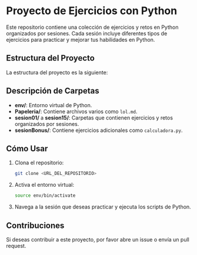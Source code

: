 
# Proyecto de Ejercicios con Python

Este repositorio contiene una colección de ejercicios y retos en Python organizados por sesiones. Cada sesión incluye diferentes tipos de ejercicios para practicar y mejorar tus habilidades en Python.

## Estructura del Proyecto

La estructura del proyecto es la siguiente:


## Descripción de Carpetas

- **env/**: Entorno virtual de Python.
- **Papeleria/**: Contiene archivos varios como `lol.md`.
- **sesion01/** a **sesion15/**: Carpetas que contienen ejercicios y retos organizados por sesiones.
- **sesionBonus/**: Contiene ejercicios adicionales como `calculadora.py`.

## Cómo Usar

1. Clona el repositorio:
    ```sh
    git clone <URL_DEL_REPOSITORIO>
    ```
2. Activa el entorno virtual:
    ```sh
    source env/bin/activate
    ```
3. Navega a la sesión que deseas practicar y ejecuta los scripts de Python.

## Contribuciones

Si deseas contribuir a este proyecto, por favor abre un issue o envía un pull request.


